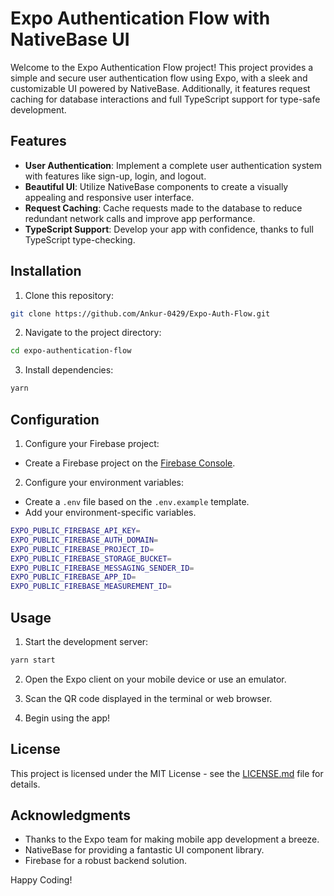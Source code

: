 # Expo Authentication Flow with NativeBase UI

Welcome to the Expo Authentication Flow project! This project provides a simple and secure user authentication flow using Expo, with a sleek and customizable UI powered by NativeBase. Additionally, it features request caching for database interactions and full TypeScript support for type-safe development.

## Features

- **User Authentication**: Implement a complete user authentication system with features like sign-up, login, and logout.
- **Beautiful UI**: Utilize NativeBase components to create a visually appealing and responsive user interface.
- **Request Caching**: Cache requests made to the database to reduce redundant network calls and improve app performance.
- **TypeScript Support**: Develop your app with confidence, thanks to full TypeScript type-checking.

## Installation

1. Clone this repository:

```bash
git clone https://github.com/Ankur-0429/Expo-Auth-Flow.git
```

2. Navigate to the project directory:

```bash
cd expo-authentication-flow
```

3. Install dependencies:

```bash
yarn
```

## Configuration

1. Configure your Firebase project:

- Create a Firebase project on the [Firebase Console](https://console.firebase.google.com/).

2. Configure your environment variables:

- Create a `.env` file based on the `.env.example` template.
- Add your environment-specific variables.

```bash
EXPO_PUBLIC_FIREBASE_API_KEY=
EXPO_PUBLIC_FIREBASE_AUTH_DOMAIN=
EXPO_PUBLIC_FIREBASE_PROJECT_ID=
EXPO_PUBLIC_FIREBASE_STORAGE_BUCKET=
EXPO_PUBLIC_FIREBASE_MESSAGING_SENDER_ID=
EXPO_PUBLIC_FIREBASE_APP_ID=
EXPO_PUBLIC_FIREBASE_MEASUREMENT_ID=
```

## Usage

1. Start the development server:

```bash
yarn start
```

2. Open the Expo client on your mobile device or use an emulator.

3. Scan the QR code displayed in the terminal or web browser.

4. Begin using the app!

## License

This project is licensed under the MIT License - see the [LICENSE.md](LICENSE.md) file for details.

## Acknowledgments

- Thanks to the Expo team for making mobile app development a breeze.
- NativeBase for providing a fantastic UI component library.
- Firebase for a robust backend solution.

Happy Coding!
